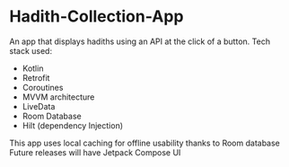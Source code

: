 # Hadith-Collection-App

An app that displays hadiths using an API at the click of a button. Tech stack used:

- Kotlin
- Retrofit
- Coroutines
- MVVM architecture
- LiveData
- Room Database
- Hilt (dependency Injection)

This app uses local caching for offline usability thanks to Room database
Future releases will have Jetpack Compose UI
